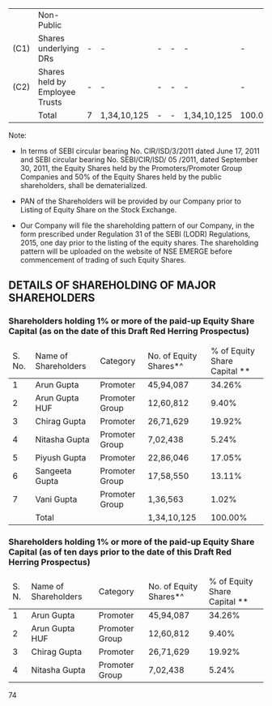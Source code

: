 <table><tr><td></td><td>Non-Public</td><td></td><td></td><td></td><td></td><td></td><td></td><td></td><td></td><td></td><td></td><td></td><td></td></tr><tr><td>(C1)</td><td>Shares underlying DRs</td><td>-</td><td>-</td><td>-</td><td>-</td><td>-</td><td>-</td><td>-</td><td>-</td><td>-</td><td>-</td><td>-</td><td>-</td></tr><tr><td>(C2)</td><td>Shares held by Employee Trusts</td><td>-</td><td>-</td><td>-</td><td>-</td><td>-</td><td>-</td><td>-</td><td>-</td><td>-</td><td>-</td><td>-</td><td>-</td></tr><tr><td></td><td>Total</td><td>7</td><td>1,34,10,125</td><td>-</td><td>-</td><td>1,34,10,125</td><td>100.00%</td><td>1,34,10,125</td><td>100.00%</td><td>-</td><td>-</td><td>-</td><td>1,34,10,125</td></tr></table>

Note:

- In terms of SEBI circular bearing No. CIR/ISD/3/2011 dated June 17, 2011 and SEBI circular bearing No. SEBI/CIR/ISD/ 05 /2011, dated September 30, 2011, the Equity Shares held by the Promoters/Promoter Group Companies and 50% of the Equity Shares held by the public shareholders, shall be dematerialized.

- PAN of the Shareholders will be provided by our Company prior to Listing of Equity Share on the Stock Exchange.

- Our Company will file the shareholding pattern of our Company, in the form prescribed under Regulation 31 of the SEBI (LODR) Regulations, 2015, one day prior to the listing of the equity shares. The shareholding pattern will be uploaded on the website of NSE EMERGE before commencement of trading of such Equity Shares.

## DETAILS OF SHAREHOLDING OF MAJOR SHAREHOLDERS

### Shareholders holding 1% or more of the paid-up Equity Share Capital (as on the date of this Draft Red Herring Prospectus)

<table><thead><tr><td>S. No.</td><td>Name of Shareholders</td><td>Category</td><td>No. of Equity Shares*^</td><td>% of Equity Share Capital **</td></tr></thead><tbody><tr><td>1</td><td>Arun Gupta</td><td>Promoter</td><td>45,94,087</td><td>34.26%</td></tr><tr><td>2</td><td>Arun Gupta HUF</td><td>Promoter Group</td><td>12,60,812</td><td>9.40%</td></tr><tr><td>3</td><td>Chirag Gupta</td><td>Promoter</td><td>26,71,629</td><td>19.92%</td></tr><tr><td>4</td><td>Nitasha Gupta</td><td>Promoter Group</td><td>7,02,438</td><td>5.24%</td></tr><tr><td>5</td><td>Piyush Gupta</td><td>Promoter</td><td>22,86,046</td><td>17.05%</td></tr><tr><td>6</td><td>Sangeeta Gupta</td><td>Promoter Group</td><td>17,58,550</td><td>13.11%</td></tr><tr><td>7</td><td>Vani Gupta</td><td>Promoter Group</td><td>1,36,563</td><td>1.02%</td></tr><tr><td></td><td>Total</td><td></td><td>1,34,10,125</td><td>100.00%</td></tr></tbody></table>

### Shareholders holding 1% or more of the paid-up Equity Share Capital (as of ten days prior to the date of this Draft Red Herring Prospectus)

<table><thead><tr><td>S. N.</td><td>Name of Shareholders</td><td>Category</td><td>No. of Equity Shares*^</td><td>% of Equity Share Capital **</td></tr></thead><tbody><tr><td>1</td><td>Arun Gupta</td><td>Promoter</td><td>45,94,087</td><td>34.26%</td></tr><tr><td>2</td><td>Arun Gupta HUF</td><td>Promoter Group</td><td>12,60,812</td><td>9.40%</td></tr><tr><td>3</td><td>Chirag Gupta</td><td>Promoter</td><td>26,71,629</td><td>19.92%</td></tr><tr><td>4</td><td>Nitasha Gupta</td><td>Promoter Group</td><td>7,02,438</td><td>5.24%</td></tr></tbody></table>

74
